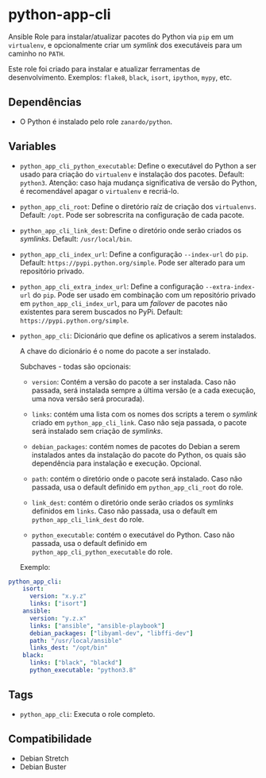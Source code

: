 # python-app-cli

Ansible Role para instalar/atualizar pacotes do Python via `pip` em um
`virtualenv`, e opcionalmente criar um _symlink_ dos executáveis para um caminho
no `PATH`.

Este role foi criado para instalar e atualizar ferramentas de desenvolvimento.
Exemplos: `flake8`, `black`, `isort`, `ipython`, `mypy`, etc.

## Dependências

- O Python é instalado pelo role `zanardo/python`.

## Variables

- `python_app_cli_python_executable`: Define o executável do Python a ser usado
  para criação do `virtualenv` e instalação dos pacotes. Default: `python3`.
  Atenção: caso haja mudança significativa de versão do Python, é recomendável
  apagar o `virtualenv` e recriá-lo.

- `python_app_cli_root`: Define o diretório raíz de criação dos `virtualenvs`.
  Default: `/opt`. Pode ser sobrescrita na configuração de cada pacote.

- `python_app_cli_link_dest`: Define o diretório onde serão criados os
  _symlinks_. Default: `/usr/local/bin`.

- `python_app_cli_index_url`: Define a configuração `--index-url` do `pip`.
  Default: `https://pypi.python.org/simple`. Pode ser alterado para um
  repositório privado.

- `python_app_cli_extra_index_url`: Define a configuração `--extra-index-url` do
  `pip`. Pode ser usado em combinação com um repositório privado em
  `python_app_cli_index_url`, para um _failover_ de pacotes não existentes para
  serem buscados no PyPi. Default: `https://pypi.python.org/simple`.

- `python_app_cli`: Dicionário que define os aplicativos a serem instalados.

  A chave do dicionário é o nome do pacote a ser instalado.

  Subchaves - todas são opcionais:

  - `version`: Contém a versão do pacote a ser instalada. Caso não passada,
     será instalada sempre a última versão (e a cada execução, uma nova versão
     será procurada).

  - `links`: contém uma lista com os nomes dos scripts a terem o _symlink_
    criado em `python_app_cli_link`. Caso não seja passada, o pacote será
    instalado sem criação de _symlinks_.

  - `debian_packages`: contém nomes de pacotes do Debian a serem instalados
    antes da instalação do pacote do Python, os quais são dependência para
    instalação e execução. Opcional.

  - `path`: contém o diretório onde o pacote será instalado. Caso não passada,
    usa o default definido em `python_app_cli_root` do role.

  - `link_dest`: contém o diretório onde serão criados os _symlinks_ definidos
    em `links`. Caso não passada, usa o default em `python_app_cli_link_dest` do
    role.

  - `python_executable`: contém o executável do Python. Caso não passada, usa o
    default definido em `python_app_cli_python_executable` do role.

  Exemplo:

```yaml
python_app_cli:
    isort:
      version: "x.y.z"
      links: ["isort"]
    ansible:
      version: "y.z.x"
      links: ["ansible", "ansible-playbook"]
      debian_packages: ["libyaml-dev", "libffi-dev"]
      path: "/usr/local/ansible"
      links_dest: "/opt/bin"
    black:
      links: ["black", "blackd"]
      python_executable: "python3.8"
```

## Tags

- `python_app_cli`: Executa o role completo.

## Compatibilidade

- Debian Stretch
- Debian Buster
